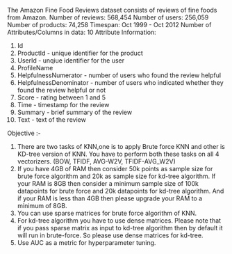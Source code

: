 The Amazon Fine Food Reviews dataset consists of reviews of fine foods from Amazon.
Number of reviews: 568,454
Number of users: 256,059
Number of products: 74,258
Timespan: Oct 1999 - Oct 2012
Number of Attributes/Columns in data: 10
Attribute Information:
1. Id
2. ProductId - unique identifier for the product
3. UserId - unqiue identifier for the user
4. ProfileName
5. HelpfulnessNumerator - number of users who found the review helpful
6. HelpfulnessDenominator - number of users who indicated whether they found the review
helpful or not
7. Score - rating between 1 and 5
8. Time - timestamp for the review
9. Summary - brief summary of the review
10. Text - text of the review

Objective :- 
1. There are two tasks of KNN,one is to apply Brute force KNN and other is KD-tree version of KNN. You have to perform both these tasks on all 4 vectorizers. (BOW, TFIDF, AVG-W2V, TFIDF-AVG_W2V)
2. If you have 4GB of RAM then consider 50k points as sample size for brute force algorithm and 20k as sample size for kd-tree algorithm. If your RAM is 8GB then consider a minimum sample size of 100k datapoints for brute force and 20k datapoints for kd-tree algorithm. And if your RAM is less than 4GB then please upgrade your RAM to a minimum of 8GB.
3. You can use sparse matrices for brute force algorithm of KNN.
4. For kd-tree algorithm you have to use dense matrices. Please note that if you pass sparse matrix as input to kd-tree algorithm then by default it will run in brute-force. So please use dense matrices for kd-tree.
5. Use AUC as a metric for hyperparameter tuning.
